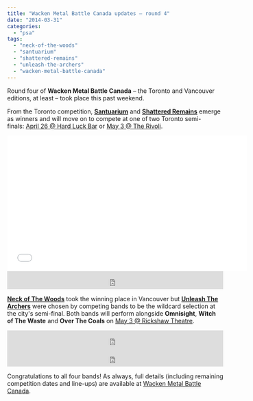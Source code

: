 ```yaml
---
title: "Wacken Metal Battle Canada updates – round 4"
date: "2014-03-31"
categories: 
  - "psa"
tags: 
  - "neck-of-the-woods"
  - "santuarium"
  - "shattered-remains"
  - "unleash-the-archers"
  - "wacken-metal-battle-canada"
---
```


Round four of **Wacken Metal Battle Canada** – the Toronto and Vancouver editions, at least – took place this past weekend.

From the Toronto competition, [**Santuarium**](http://www.santuarium.com/santuarium/) and [**Shattered Remains**](http://shattered-remains.bandcamp.com/track/unbreakable) emerge as winners and will move on to compete at one of two Toronto semi-finals: [April 26 @ Hard Luck Bar](https://www.facebook.com/events/1461026537458437/) or [May 3 @ The Rivoli](https://www.facebook.com/events/714280651930391/). 

<iframe src="//www.youtube.com/embed/tYFZieiqty4" height="315" width="560" allowfullscreen frameborder="0"></iframe>

<iframe style="border: 0; width: 100%; height: 42px;" src="http://bandcamp.com/EmbeddedPlayer/track=491714554/size=small/bgcol=ffffff/linkcol=0687f5/transparent=true/" height="240" width="320" seamless=""></iframe>

[**Neck of The Woods**](http://neckofthewoods.bandcamp.com/) took the winning place in Vancouver but [**Unleash The Archers**](http://unleashthearchers.bandcamp.com/) were chosen by competing bands to be the wildcard selection at the city's semi-final. Both bands will perform alongside **Omnisight**, **Witch of The Waste** and **Over The Coals** on [May 3 @ Rickshaw Theatre](https://www.facebook.com/events/594480213935242/).

<iframe style="border: 0; width: 100%; height: 42px;" src="http://bandcamp.com/EmbeddedPlayer/album=62043075/size=small/bgcol=ffffff/linkcol=0687f5/transparent=true/" height="240" width="320" seamless=""></iframe>

<iframe style="border: 0; width: 100%; height: 42px;" src="http://bandcamp.com/EmbeddedPlayer/album=1840956323/size=small/bgcol=ffffff/linkcol=0687f5/transparent=true/" height="240" width="320" seamless=""></iframe>

Congratulations to all four bands! As always, full details (including remaining competition dates and line-ups) are available at [Wacken Metal Battle Canada](http://www.metalbattle.ca/shows.html).
